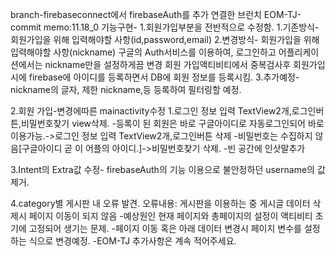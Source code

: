 branch-firebaseconnect에서 firebaseAuth를 추가 연결한 브런치
EOM-TJ-commit memo:11.18_0
기능구현-
1.회원가입부분을 전반적으로 수정함.
	1.기존방식- 회원가입을 위해 입력해야할 사항(id,password,email)
	2.변경방식- 회원가입을 위해 입력해야할 사항(nickname)
		구글의 Auth서비스를 이용하여, 로그인하고 어플리케이션에서는 nickname만을 설정하게끔 변경
		회원 가입액티비티에서 중복검사후 회원가입 시에 firebase에 아이디를 등록하면서 DB에 회원 정보를 등록시킴.
	3.추가예정-nickname의 글자, 제한 nickname,등 등록하여 필터링할 예정.

2.회원 가입-변경에따른 mainactivity수정 
	1.로그인 정보 입력 TextView2개,로그인버튼,비밀번호찾기 view삭제.
		-등록이 된 회원은 바로 구글아이디로 자동로그인되어 바로 이용가능.->로그인 정보 입력 TextView2개,로그인버튼 삭제
		-비밀번호는 수집하지 않음[구글아이디 곧 이 어플의 아이디.]->비밀번호찾기 삭제.
		-빈 공간에 인삿말추가

3.Intent의 Extra값 수정- firebaseAuth의 기능 이용으로 불안정하던 username의 값제거.

4.category별 게시판 내 오류 발견.
	오류내용: 게시판을 이용하는 중 게시글 데이터 삭제시 페이지 이동이 되지 않음
		-예상원인 현재 페이지와 총페이지의 설정이 액티비티 초기에 고정되어 생기는 문제.
		-페이지 이동 혹은 아래 데이터 변경시 페이지 변수를 설정하는 식으로 변경예정.
-EOM-TJ
추가사항은 계속 적어주세요. 